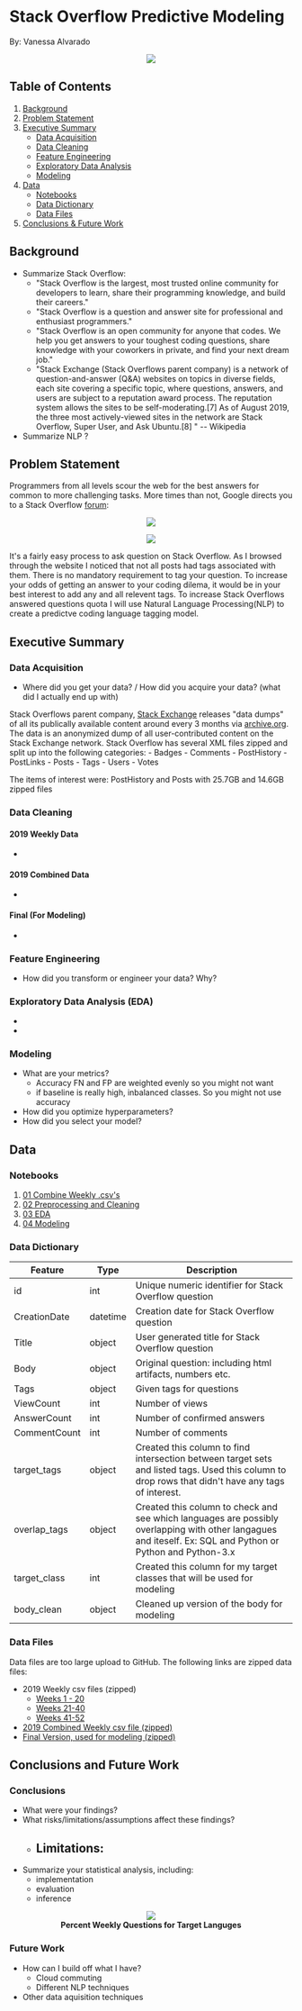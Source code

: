 # Stack Overflow Predictive Modeling

By: Vanessa Alvarado

<p align = "center">
  <img src="images/Stack Overflow Landing Photo.png"/><br>
</p>

## Table of Contents
1. [Background](https://github.com/VPNA09/Stackoverflow-NLP/blob/master/readme.md#background)
2. [Problem Statement](https://github.com/VPNA09/Stackoverflow-NLP/blob/master/readme.md#problem-statement)
3. [Executive Summary](https://github.com/VPNA09/Stackoverflow-NLP/blob/master/readme.md#executive-summary)
	- [Data Acquisition](https://github.com/VPNA09/Stackoverflow-NLP/blob/master/readme.md#data-acquisition)
	- [Data Cleaning](https://github.com/VPNA09/Stackoverflow-NLP/blob/master/readme.md#data-cleaning) 
	- [Feature Engineering](https://github.com/VPNA09/Stackoverflow-NLP/blob/master/readme.md#feature-engineering)  
	- [Exploratory Data Analysis](https://github.com/VPNA09/Stackoverflow-NLP/blob/master/readme.md#exploratory-data-analysis)
	- [Modeling](https://github.com/VPNA09/Stackoverflow-NLP/blob/master/readme.md#modeling)
4. [Data](https://github.com/VPNA09/Stackoverflow-NLP/blob/master/readme.md#data) 
	- [Notebooks](https://github.com/VPNA09/Stackoverflow-NLP/blob/master/readme.md#notebooks)
	- [Data Dictionary](https://github.com/VPNA09/Stackoverflow-NLP/blob/master/readme.md#data-dictionary)
	- [Data Files](https://github.com/VPNA09/Stackoverflow-NLP/blob/master/readme.md#data-files)
5. [Conclusions & Future Work](https://github.com/VPNA09/Stackoverflow-NLP/blob/master/readme.md#conclusions-and-future-work) 


## Background 
- Summarize Stack Overflow:
	- "Stack Overflow is the largest, most trusted online community for developers to learn, share​ ​their programming ​knowledge, and build their careers."
	- "Stack Overflow is a question and answer site for professional and enthusiast programmers." 
	- "Stack Overflow is an open community for anyone that codes. We help you get answers to your toughest coding questions, share knowledge with your coworkers in private, and find your next dream job."
	- "Stack Exchange (Stack Overflows parent company) is a network of question-and-answer (Q&A) websites on topics in diverse fields, each site covering a specific topic, where questions, answers, and users are subject to a reputation award process. The reputation system allows the sites to be self-moderating.[7] As of August 2019, the three most actively-viewed sites in the network are Stack Overflow, Super User, and Ask Ubuntu.[8] " -- Wikipedia
- Summarize NLP ? 

## Problem Statement
Programmers from all levels scour the web for the best answers for common to more challenging tasks. More times than not, Google directs you to a Stack Overflow [forum](https://stackoverflow.com/questions/53645882/pandas-merging-101): 

<p align = "center">
  <img src="images/google stackoverflow search.png"/><br>
</p>

<p align = "center">
  <img src="images/stackoverflow pandas merging.png"/><br>
</p>


It's a fairly easy process to ask question on Stack Overflow. As I browsed through the website I noticed that not all posts had tags associated with them. There is no mandatory requirement to tag your question. To increase your odds of getting an answer to your coding dilema, it would be in your best interest to add any and all relevent tags. To increase Stack Overflows answered questions quota I will use Natural Language Processing(NLP) to create a predictve coding language tagging model. 

## Executive Summary

### Data Acquisition
- Where did you get your data? / How did you acquire your data? (what did I actually end up with)


Stack Overflows parent company, [Stack Exchange](https://stackexchange.com/) releases "data dumps" of all its publically available content around every 3 months via [archive.org](https://archive.org/details/stackexchange). The data is an anonymized dump of all user-contributed content on the Stack Exchange network. Stack Overflow has several XML files zipped and split up into the following categories: 
	- Badges
	- Comments
	- PostHistory 
	- PostLinks
	- Posts
	- Tags
	- Users
	- Votes 

The items of interest were: PostHistory and Posts with 25.7GB and 14.6GB zipped files   

### Data Cleaning
#### 2019 Weekly Data
- 

#### 2019 Combined Data  
- 

#### Final (For Modeling) 
- 

### Feature Engineering
- How did you transform or engineer your data? Why?

### Exploratory Data Analysis (EDA)
- 
- 


### Modeling
- What are your metrics?
	- Accuracy FN and FP are weighted evenly so you might not want 
	- if baseline is really high, inbalanced classes. So you might not use accuracy 
- How did you optimize hyperparameters?
- How did you select your model?


## Data 

### Notebooks
1. [01 Combine Weekly .csv's](https://github.com/VPNA09/Stackoverflow-NLP/blob/master/code/01%20combine_weekly2019.ipynb) 
2. [02 Preprocessing and Cleaning](https://github.com/VPNA09/Stackoverflow-NLP/blob/master/code/02%20preprocessing_cleaning%20.ipynb)
3. [03 EDA](https://github.com/VPNA09/Stackoverflow-NLP/blob/master/code/03%20eda.ipynb)
4. [04 Modeling](https://github.com/VPNA09/Stackoverflow-NLP/blob/master/code/04%20modeling.ipynb)

### Data Dictionary
|Feature|Type|Description|
|---|---|---|
|id|int|Unique numeric identifier for Stack Overflow question |
|CreationDate|datetime|Creation date for Stack Overflow question|
|Title|object|User generated title for Stack Overflow question|
|Body|object|Original question: including html artifacts, numbers etc.|
|Tags|object|Given tags for questions|
|ViewCount|int|Number of views|
|AnswerCount|int|Number of confirmed answers|
|CommentCount|int|Number of comments|  
|target_tags|object|Created this column to find intersection between target sets and listed tags. Used this column to drop rows that didn't have any tags of interest.|
|overlap_tags|object|Created this column to check and see which languages are possibly overlapping with other langagues and iteself. Ex: SQL and Python or Python and Python-3.x|
|target_class|int|Created this column for my target classes that will be used for modeling|
|body_clean|object|Cleaned up version of the body for modeling|  

### Data Files
Data files are too large upload to GitHub. The following links are zipped data files: 
- 2019 Weekly csv files (zipped)
    - [Weeks 1 - 20](https://drive.google.com/open?id=1uttbh17hfhnfMLqnajbw3yX7LC27yQFY)
    - [Weeks 21-40](https://drive.google.com/open?id=1Isrpl4XX-Sv3CDmI2eNI26fX8Hu98mt4)
    - [Weeks 41-52](https://drive.google.com/open?id=15FEnPmx_LaP9_xpxB3zz6BMqFDgTbVc6)
 - [2019 Combined Weekly csv file (zipped)](https://drive.google.com/open?id=1OPgd2J14mfQkCpvhz9O8qFbql0FUpDaf)
 - [Final Version, used for modeling (zipped)](https://drive.google.com/open?id=1wvTYhFZFdC8sFVLdlCLmyiyWhG42aI_t) 



## Conclusions and Future Work 

### Conclusions 
- What were your findings?
- What risks/limitations/assumptions affect these findings?
	- Limitations: 
		- 
- Summarize your statistical analysis, including:
	- implementation
	- evaluation
	- inference

<p align = "center">
  <img src="images/target_languages_pctweekly_questions.png"/><br>
  <b>Percent Weekly Questions for Target Languges</b>
</p>


### Future Work
- How can I build off what I have? 
	- Cloud commuting
	- Different NLP techniques 
- Other data aquisition techniques 

